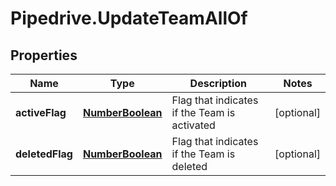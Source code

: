 # Pipedrive.UpdateTeamAllOf

## Properties

Name | Type | Description | Notes
------------ | ------------- | ------------- | -------------
**activeFlag** | [**NumberBoolean**](NumberBoolean.md) | Flag that indicates if the Team is activated | [optional] 
**deletedFlag** | [**NumberBoolean**](NumberBoolean.md) | Flag that indicates if the Team is deleted | [optional] 



